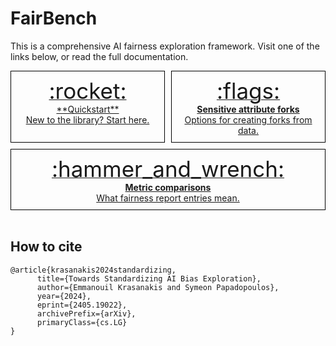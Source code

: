 # FairBench

This is a comprehensive AI fairness exploration framework. 
Visit one of the links below, or read the full documentation.

<div style="display: flex; flex-wrap: wrap; gap: 10px;" markdown="span">

  <a href="quickstart/" style="border: 1px solid black; padding: 10px; flex: 1; text-align: center;" markdown="span">
    <span style="font-size: 250%"> :rocket: </span><br>**Quickstart**<br> New to the library? Start here.
  </a>

  <a href="basics/forks/" style="border: 1px solid black; padding: 10px; flex: 1; text-align: center;" markdown="span">
    <span style="font-size: 250%"> :flags: </span> <br><b>Sensitive attribute forks</b> <br>Options for creating forks from data.
  </a>

  <a href="record/comparisons/" style="border: 1px solid black; padding: 10px; flex: 1; text-align: center;" markdown="span">
    <span style="font-size: 250%"> :hammer_and_wrench: </span> <br><b>Metric comparisons</b> <br>What fairness report entries mean.
  </a>
    
</div>

<br>


## How to cite

```
@article{krasanakis2024standardizing,
      title={Towards Standardizing AI Bias Exploration}, 
      author={Emmanouil Krasanakis and Symeon Papadopoulos},
      year={2024},
      eprint={2405.19022},
      archivePrefix={arXiv},
      primaryClass={cs.LG}
}
```